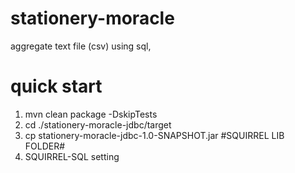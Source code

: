 # stationery-moracle
aggregate text file (csv) using sql,

# quick start
1. mvn clean package -DskipTests
2. cd ./stationery-moracle-jdbc/target
3. cp stationery-moracle-jdbc-1.0-SNAPSHOT.jar #SQUIRREL LIB FOLDER#
4. SQUIRREL-SQL setting
